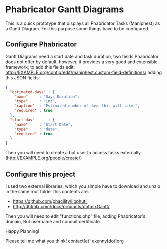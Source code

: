 Phabricator Gantt Diagrams
==========================

This is a quick prototype that displays all Phabricator Tasks (Maniphest) as a Gantt Diagram. For this purpose some things have to be configured.

Configure Phabricator
---------------------

Gantt Diagrams need a start date and task duration, two fields Phabricator does not offer by default, however, it provides a very good and extensible framework; to add this fields edit: http://EXAMPLE.org/config/edit/maniphest.custom-field-definitions/ adding this JSON fields:

```json
{
  "estimated-days" : {
    "name"     : "Days Duration",
    "type"     : "int",
    "caption"  : "Estimated number of days this will take.",
    "required" : true
  },
  "start-day"      : {
    "name"     : "Start Date",
    "type"     : "date",
    "required" : true
  }
}
```

Then you will need to create a bot user to access tasks externally (http://EXAMPLE.org/people/create/)

Configure this project
----------------------

I used two external libraries, which you simple have to download and unzip in the same root folder this contents are.

* https://github.com/phacility/libphutil
* http://dhtmlx.com/docs/products/dhtmlxGantt/

Then you will need to edit "functions.php" file, adding Phabricator's domain, Bot username and conduit certificate.


Happy Planning!

Please tell me what you think!
contact[at] ekenny[dot]org

